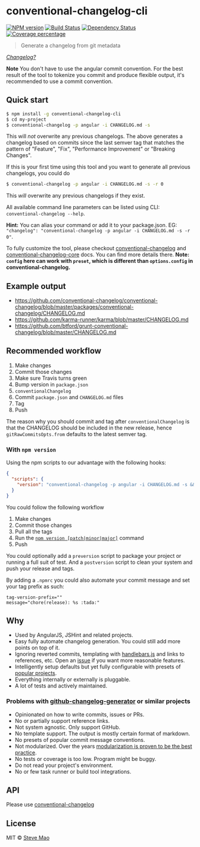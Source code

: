 # conventional-changelog-cli

[![NPM version][npm-image]][npm-url] [![Build Status][travis-image]][travis-url] [![Dependency Status][daviddm-image]][daviddm-url] [![Coverage percentage][coverage-image]][coverage-url]

> Generate a changelog from git metadata

*[Changelog?](https://speakerdeck.com/stevemao/compose-a-changelog)*

**Note** You don't have to use the angular commit convention. For the best result of the tool to tokenize you commit and produce flexible output, it's recommended to use a commit convention.


## Quick start

```sh
$ npm install -g conventional-changelog-cli
$ cd my-project
$ conventional-changelog -p angular -i CHANGELOG.md -s
```

This will *not* overwrite any previous changelogs. The above generates a changelog based on commits since the last semver tag that matches the pattern of "Feature", "Fix", "Performance Improvement" or "Breaking Changes".

If this is your first time using this tool and you want to generate all previous changelogs, you could do

```sh
$ conventional-changelog -p angular -i CHANGELOG.md -s -r 0
```

This *will* overwrite any previous changelogs if they exist.

All available command line parameters can be listed using CLI: `conventional-changelog --help`.

**Hint:** You can alias your command or add it to your package.json. EG: `"changelog": "conventional-changelog -p angular -i CHANGELOG.md -s -r 0"`.

To fully customize the tool, please checkout [conventional-changelog](https://github.com/conventional-changelog/conventional-changelog) and [conventional-changelog-core](https://github.com/conventional-changelog/conventional-changelog/tree/master/packages/conventional-changelog-core) docs. You can find more details there. **Note: `config` here can work with `preset`, which is different than `options.config` in conventional-changelog.**


## Example output

- https://github.com/conventional-changelog/conventional-changelog/blob/master/packages/conventional-changelog/CHANGELOG.md
- https://github.com/karma-runner/karma/blob/master/CHANGELOG.md
- https://github.com/btford/grunt-conventional-changelog/blob/master/CHANGELOG.md


## Recommended workflow

1. Make changes
1. Commit those changes
1. Make sure Travis turns green
1. Bump version in `package.json`
1. `conventionalChangelog`
1. Commit `package.json` and `CHANGELOG.md` files
1. Tag
1. Push

The reason why you should commit and tag after `conventionalChangelog` is that the CHANGELOG should be included in the new release, hence `gitRawCommitsOpts.from` defaults to the latest semver tag.


### With `npm version`

Using the npm scripts to our advantage with the following hooks:

```json
{
  "scripts": {
    "version": "conventional-changelog -p angular -i CHANGELOG.md -s && git add CHANGELOG.md"
  }
}
```

You could follow the following workflow

1. Make changes
1. Commit those changes
1. Pull all the tags
1. Run the [`npm version [patch|minor|major]`](https://docs.npmjs.com/cli/version) command
1. Push

You could optionally add a `preversion` script to package your project or running a full suit of test.
And a `postversion` script to clean your system and push your release and tags.

By adding a `.npmrc` you could also automate your commit message and set your tag prefix as such:

```
tag-version-prefix=""
message="chore(release): %s :tada:"
```


## Why

- Used by AngularJS, JSHint and related projects.
- Easy fully automate changelog generation. You could still add more points on top of it.
- Ignoring reverted commits, templating with [handlebars.js](https://github.com/wycats/handlebars.js) and links to references, etc. Open an [issue](../../issues/new) if you want more reasonable features.
- Intelligently setup defaults but yet fully configurable with presets of [popular projects](https://github.com/conventional-changelog/conventional-changelog/tree/master/packages/conventional-changelog#preset).
- Everything internally or externally is pluggable.
- A lot of tests and actively maintained.

### Problems with [github-changelog-generator](https://github.com/skywinder/github-changelog-generator) or similar projects

- Opinionated on how to write commits, issues or PRs.
- No or partially support reference links.
- Not system agnostic. Only support GitHub.
- No template support. The output is mostly certain format of markdown.
- No presets of popular commit message conventions.
- Not modularized. Over the years [modularization is proven to be the best practice](https://github.com/sindresorhus/ama/issues/10#issuecomment-117766328).
- No tests or coverage is too low. Program might be buggy.
- Do not read your project's environment.
- No or few task runner or build tool integrations.


## API

Please use [conventional-changelog](https://github.com/conventional-changelog/conventional-changelog) 


## License

MIT © [Steve Mao](https://github.com/stevemao)


[npm-image]: https://badge.fury.io/js/conventional-changelog-cli.svg
[npm-url]: https://npmjs.org/package/conventional-changelog-cli
[travis-image]: https://travis-ci.org/conventional-changelog/conventional-changelog-cli.svg?branch=master
[travis-url]: https://travis-ci.org/conventional-changelog/conventional-changelog-cli
[daviddm-image]: https://david-dm.org/conventional-changelog/conventional-changelog-cli.svg?theme=shields.io
[daviddm-url]: https://david-dm.org/conventional-changelog/conventional-changelog-cli
[coverage-image]: https://coveralls.io/repos/github/conventional-changelog/conventional-changelog/badge.svg?branch=master
[coverage-url]: https://coveralls.io/github/conventional-changelog/conventional-changelog?branch=master
